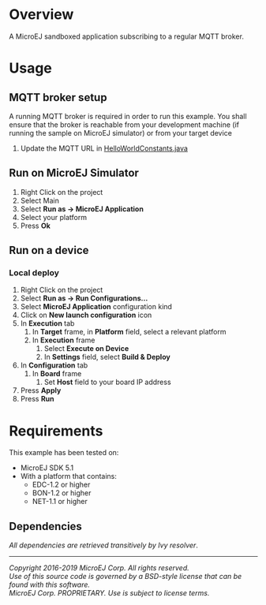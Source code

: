 # Overview

A MicroEJ sandboxed application subscribing to a regular MQTT broker.

# Usage

## MQTT broker setup

A running MQTT broker is required in order to run this example. You shall ensure that the broker is reachable from your development machine (if running the sample on MicroEJ simulator) or from your target device
1. Update the MQTT URL in [HelloWorldConstants.java](src/main/java/com/microej/example/iot/mqtt/HelloWorldConstants.java)

## Run on MicroEJ Simulator

1. Right Click on the project
2. Select Main
3. Select **Run as -> MicroEJ Application**
4. Select your platform
5. Press **Ok**

## Run on a device

### Local deploy

1. Right Click on the project
2. Select **Run as -> Run Configurations...** 
3. Select **MicroEJ Application** configuration kind
4. Click on **New launch configuration** icon
5. In **Execution** tab
	1. In **Target** frame, in **Platform** field, select a relevant platform
	2. In **Execution** frame
		1. Select **Execute on Device**
		2. In **Settings** field, select **Build & Deploy**
6. In **Configuration** tab
	1. In **Board** frame
		1. Set **Host** field to your board IP address
7. Press **Apply**
8. Press **Run**

# Requirements

This example has been tested on:

* MicroEJ SDK 5.1
* With a platform that contains:
    * EDC-1.2 or higher
    * BON-1.2 or higher
    * NET-1.1 or higher

## Dependencies

_All dependencies are retrieved transitively by Ivy resolver_.


---
_Copyright 2016-2019 MicroEJ Corp. All rights reserved._  
_Use of this source code is governed by a BSD-style license that can be found with this software._  
_MicroEJ Corp. PROPRIETARY. Use is subject to license terms._  